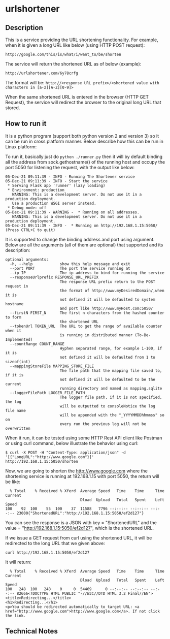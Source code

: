 # urlshortener
## Description
This is a service providing the URL shortening functionality. For example, when it is given a long URL like below (using HTTP POST request):

```http://google.com/this/is/what/i/want_to/be/shorten```

The service will return the shortened URL as of below (example):

```http://urlshortener.com/6y78crfg```

The format will be: `http://<response URL prefix>/<shortened value with characters in [a-z][A-Z][0-9]>`
  
When the same shortened URL is entered in the browser (HTTP GET Request), the service will redirect the browser to the original long URL that stored.

## How to run it
It is a python program (support both python version 2 and version 3) so it can be run in cross platform manner. Below describe how this can be run in Linux platform:

To run it, basically just do ```python ./runner.py``` then it will by default binding all the address from sock.gethostname() of the running host and occupy the port 5050 for listening the request, with the output like below:

```
05-Dec-21 09:11:39 - INFO - Running The Shortener service
05-Dec-21 09:11:39 - INFO - Start the service
 * Serving Flask app 'runner' (lazy loading)
 * Environment: production
   WARNING: This is a development server. Do not use it in a production deployment.
   Use a production WSGI server instead.
 * Debug mode: off
05-Dec-21 09:11:39 - WARNING -  * Running on all addresses.
   WARNING: This is a development server. Do not use it in a production deployment.
05-Dec-21 09:11:39 - INFO -  * Running on http://192.168.1.15:5050/ (Press CTRL+C to quit)
```

It is supported to change the binding address and port using argument. Below are all the arguments (all of them are optional) that supported and its description:

```
optional arguments:
  -h, --help            show this help message and exit
  --port PORT           The port the service running at
  --ip IP               The ip address to bind for running the service
  --responseUrlprefix RESPONSE_URL_PREFIX
                        The response URL prefix return to the POST request in
                        the format of http://www.myDesiredDomain/,when it is
                        not defined it will be defaulted to system hostname
                        and port like http://www.myHost.com:5050/
  --firstN FIRST_N      The first n characters from the hashed counter to form
                        the shortened URL
  --tokenUrl TOKEN_URL  The URL to get the range of available counter when it
                        is running in distributed manner (To-Be-Implemented)
  --countRange COUNT_RANGE
                        Hyphen separated range, for example 1-100, if it is
                        not defined it will be defaulted from 1 to sizeof(int)
  --mappingStoreFile MAPPING_STORE_FILE
                        The file path that the mapping file saved to, if it is
                        not defined it will be defaulted to be the current
                        running directory and named as mapping.sqlite
  --loggerFilePath LOGGER_FILE_PATH
                        The logger file path, if it is not specified, the log
                        will be outputted to consoleNotice the log file name
                        will be appended with the "_YYYYMMDDhhmmss" so on
                        every run the previous log will not be overwritten
```

When it run, it can be tested using some HTTP Rest API client like Postman or using curl command, below illustrate the behavior using curl:

```
$ curl -X POST -H "Content-Type: application/json" -d '[{"LongURL":"http://www.google.com"}]' http://192.168.1.15:5050/shorten
```

Now, we are going to shorten the http://www.google.com where the shortening service is running at 192.168.1.15 with port 5050, the return will be like:

```
  % Total    % Received % Xferd  Average Speed   Time    Time     Time  Current
                                 Dload  Upload   Total   Spent    Left  Speed
100    92  100    55  100    37  11588   7796 --:--:-- --:--:-- --:--:-- 23000{"ShortenedURL":"http://192.168.1.15:5050/ef2d127"}
```

You can see the response is a JSON with key = "ShortenedURL" and the value = "http://192.168.1.15:5050/ef2d127", which is the shortened URL.

If we issue a GET request from curl using the shortened URL, it will be redirected to the long URL that we given above:

```
curl http://192.168.1.15:5050/ef2d127
```

It will return:

```
  % Total    % Received % Xferd  Average Speed   Time    Time     Time  Current
                                 Dload  Upload   Total   Spent    Left  Speed
100   248  100   248    0     0  54469      0 --:--:-- --:--:-- --:--:-- 82666<!DOCTYPE HTML PUBLIC "-//W3C//DTD HTML 3.2 Final//EN">
<title>Redirecting...</title>
<h1>Redirecting...</h1>
<p>You should be redirected automatically to target URL: <a href="http://www.google.com">http://www.google.com</a>. If not click the link.
```

## Technical Notes

